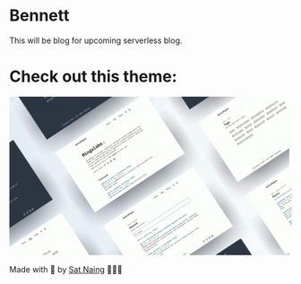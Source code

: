 # Bennett


This will be blog for upcoming serverless blog. 


# Check out this theme: 
![AstroPaper](public/astropaper-og.jpg)




Made with 🤍 by [Sat Naing](https://satnaing.dev) 👨🏻‍💻
